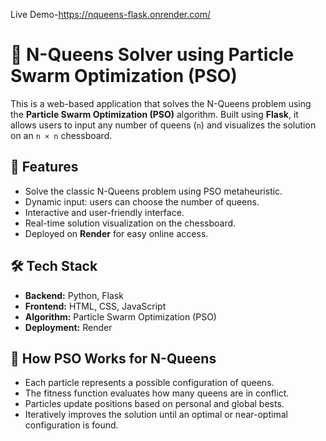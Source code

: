 Live Demo-https://nqueens-flask.onrender.com/
# 🧠 N-Queens Solver using Particle Swarm Optimization (PSO)

This is a web-based application that solves the N-Queens problem using the **Particle Swarm Optimization (PSO)** algorithm. Built using **Flask**, it allows users to input any number of queens (`n`) and visualizes the solution on an `n × n` chessboard.

## 🚀 Features

- Solve the classic N-Queens problem using PSO metaheuristic.
- Dynamic input: users can choose the number of queens.
- Interactive and user-friendly interface.
- Real-time solution visualization on the chessboard.
- Deployed on **Render** for easy online access.

## 🛠️ Tech Stack

- **Backend:** Python, Flask  
- **Frontend:** HTML, CSS, JavaScript  
- **Algorithm:** Particle Swarm Optimization (PSO)  
- **Deployment:** Render


## 🧩 How PSO Works for N-Queens

- Each particle represents a possible configuration of queens.
- The fitness function evaluates how many queens are in conflict.
- Particles update positions based on personal and global bests.
- Iteratively improves the solution until an optimal or near-optimal configuration is found.

